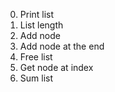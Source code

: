 0. Print list
1. List length
2. Add node
3. Add node at the end
4. Free list
5. Get node at index
6. Sum list
